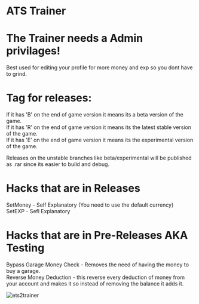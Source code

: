 # ATS Trainer
# The Trainer needs a Admin privilages!

Best used for editing your profile for more money and exp so you dont have to grind.

# Tag for releases: 
If it has 'B' on the end of game version it means its a beta version of the game. <br />
If it has 'R' on the end of game version it means its the latest stable version of the game. <br />
If it has 'E' on the end of game version it means its the experimental version of the game.

Releases on the unstable branches like beta/experimental will be published as .rar since its easier to build and debug.

# Hacks that are in Releases
SetMoney - Self Explanatory (You need to use the default currency) <br />
SetEXP - Sefl Explanatory <br />

# Hacks that are in Pre-Releases AKA Testing
Bypass Garage Money Check - Removes the need of having the money to buy a garage. <br />
Reverse Money Deduction - this reverse every deduction of money from your account and makes it so instead of removing the balance it adds it.

![ets2trainer](https://i.imgur.com/jhIWixk.png)